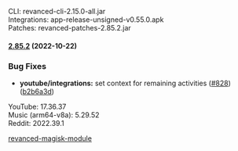 CLI: revanced-cli-2.15.0-all.jar  
Integrations: app-release-unsigned-v0.55.0.apk  
Patches: revanced-patches-2.85.2.jar  

#### [2.85.2](https://github.com/revanced/revanced-patches/compare/v2.85.1...v2.85.2) (2022-10-22)
### Bug Fixes
* **youtube/integrations:** set context for remaining activities ([#828](https://github.com/revanced/revanced-patches/issues/828)) ([b2b6a3d](https://github.com/revanced/revanced-patches/commit/b2b6a3d1492bc2d5a6e27c68c74e3904764dda4b))

  
YouTube: 17.36.37  
Music (arm64-v8a): 5.29.52  
Reddit: 2022.39.1  

[revanced-magisk-module](https://github.com/j-hc/revanced-magisk-module)  
